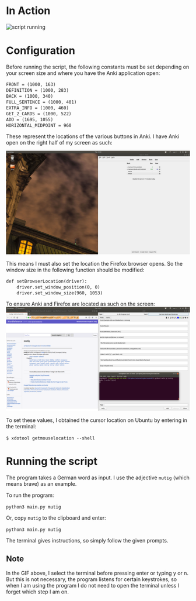 # In Action
![script running](https://github.com/VanderpoelLiam/automatingAnki/blob/master/images/running.gif)

# Configuration
Before running the script, the following constants must be set depending on your screen size and where you have the Anki application open:

```
FRONT = (1000, 163)
DEFINITION = (1000, 283)
BACK = (1000, 340)
FULL_SENTENCE = (1000, 401)
EXTRA_INFO = (1000, 460)
GET_2_CARDS = (1000, 522)
ADD = (1695, 1055)
HORIZONTAL_MIDPOINT = 960
```
These represent the locations of the various buttons in Anki. I have Anki open on the right half of my screen as such:

![screen setup](https://github.com/VanderpoelLiam/automatingAnki/blob/master/images/ankiLocation.png)

This means I must also set the location the Firefox browser opens. So the window size in the following function should be modified:

```
def setBrowserLocation(driver):
    driver.set_window_position(0, 0)
    driver.set_window_size(960, 1053)
```

To ensure Anki and Firefox are located as such on the screen:
![firefox open](https://github.com/VanderpoelLiam/automatingAnki/blob/master/images/firefoxOpen.png)


To set these values, I obtained the cursor location on Ubuntu by entering in the terminal:

`$ xdotool getmouselocation --shell`



# Running the script
The program takes a German word as input. I use the adjective `mutig` (which means brave) as an example.

To run the program:

`python3 main.py mutig`

Or, copy `mutig` to the clipboard and enter:

`python3 main.py mutig`

The terminal gives instructions, so simply follow the given prompts.

## Note
In the GIF above, I select the terminal before pressing enter or typing y or n. But this is not necessary, the program listens for certain keystrokes, so when I am using the program I do not need to open the terminal unless I forget which step I am on.
